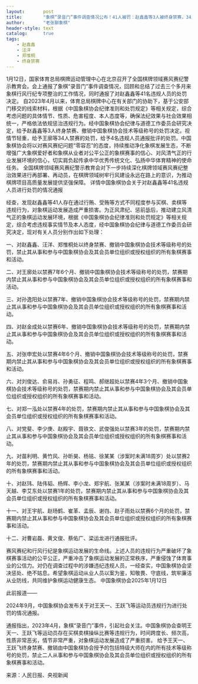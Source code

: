 ```yaml
---
layout:       post
title:        "象棋“录音门”事件调查情况公布！41人被罚：赵鑫鑫等3人被终身禁赛，34人被禁赛！"
author:       "老张聊象棋"
header-style: text
catalog:      true
tags:
    - 赵鑫鑫
    - 汪洋
    - 郑惟桐
    - 终身禁赛
---
```

1月12日，国家体育总局棋牌运动管理中心在北京召开了全国棋牌领域赛风赛纪警示教育会。会上通报了象棋“录音门”事件调查情况，回顾和总结了过去三个多月来象棋行风行纪专项整治的工作情况，同时通报了对赵鑫鑫等41名违规人员的处罚决定。
自2023年4月以来，体育总局棋牌中心在有关部门的协助下，基于公安部门移交的线索材料，根据《中国象棋协会纪律准则和处罚规定》等相关规定，综合考虑问题的具体情节、性质、危害程度、本人态度等，确保法纪效果与社会效果相统一，严格依法依规惩治违规行为。经中国象棋协会纪律与道德工作委员会研究决定，给予赵鑫鑫等3人终身禁赛、撤销中国象棋协会技术等级称号的处罚决定。视情节轻重，给予王廓等34人禁赛的处罚，给予4名违规人员通报批评的处罚。中国象棋协会将以对赛风赛纪问题“零容忍”的态度，持续推动净化象棋发展生态，不断增强广大象棋爱好者和象棋从业者对公平公正的象棋赛事的信心、对风清气正的行业发展环境的信心，切实肩负起传承中华优秀传统文化、弘扬中华体育精神的使命任务。
全国棋牌领域赛风赛纪警示教育会对下一步持续深化棋牌领域赛风赛纪整治效果进行再部署、再动员，在棋牌领域树牢行风建设永远在路上的意识，为推动棋牌项目高质量发展提供坚强保障。
详情中国象棋协会关于对赵鑫鑫等41名违规人员进行处罚的情况通报

经查，发现赵鑫鑫等41人存在通过行贿、受贿等方式不同程度参与买棋、卖棋等违规行为，对象棋运动发展造成严重损害。为正风肃纪、惩前毖后，推动建立风清气正的象棋运动发展环境，根据《中国象棋协会纪律准则和处罚规定》等相关规定，综合考虑违规事实情节及本人态度，经中国象棋协会纪律与道德工作委员会研究决定，现对有关人员分别作出如下处理：

一、对赵鑫鑫、汪洋、郑惟桐处以终身禁赛、撤销中国象棋协会技术等级称号的处罚，禁止其从事和参与中国象棋协会及其会员单位组织或授权组织的所有象棋赛事和活动。

二、对王廓处以禁赛7年6个月、撤销中国象棋协会技术等级称号的处罚，禁赛期内禁止其从事和参与中国象棋协会及其会员单位组织或授权组织的所有象棋赛事和活动。

三、对孙逸阳处以禁赛7年、撤销中国象棋协会技术等级称号的处罚，禁赛期内禁止其从事和参与中国象棋协会及其会员单位组织或授权组织的所有象棋赛事和活动。

四、对赵金成处以禁赛6年、撤销中国象棋协会技术等级称号的处罚，禁赛期内禁止其从事和参与中国象棋协会及其会员单位组织或授权组织的所有象棋赛事和活动。

五、对张申宏处以禁赛4年6个月、撤销中国象棋协会技术等级称号的处罚，禁赛期内禁止其从事和参与中国象棋协会及其会员单位组织或授权组织的所有象棋赛事和活动。

六、对刘俊达、俞易肖、孙勇征、程鸣、郝继超处以禁赛4年3个月、撤销中国象棋协会技术等级称号的处罚，禁赛期内禁止其从事和参与中国象棋协会及其会员单位组织或授权组织的所有象棋赛事和活动。

七、对郑一泓处以禁赛4年的处罚，禁赛期内禁止其从事和参与中国象棋协会及其会员单位组织或授权组织的所有象棋赛事和活动。

八、对党斐、李少庚、赵殿宇、聂铁文、武俊强处以禁赛3年的处罚，禁赛期内禁止其从事和参与中国象棋协会及其会员单位组织或授权组织的所有象棋赛事和活动。

九、对苗利明、黄竹风、孙昕昊、杨铭、徐某某（涉案时未满18周岁）处以禁赛2年的处罚，禁赛期内禁止其从事和参与中国象棋协会及其会员单位组织或授权组织的所有象棋赛事和活动。

十、对赵玮、陆伟韬、杨辉、李小龙、郑宇航、张某某（涉案时未满18周岁）、马天越、李艾东处以禁赛1年的处罚，禁赛期内禁止其从事和参与中国象棋协会及其会员单位组织或授权组织的所有象棋赛事和活动。

十一、对王宇航、赵旸鹤、崔革、孟辰、谢岿、赵子雨处以禁赛6个月的处罚，禁赛期内禁止其从事和参与中国象棋协会及其会员单位组织或授权组织的所有象棋赛事和活动。

十二、对曹岩磊、黄文俊、蔡佑广、梁运龙进行通报批评。

赛风赛纪和行风行纪是象棋运动发展的生命线。上述人员的违规行为严重破坏了象棋赛事活动的公平公正，严重冲击了象棋运动发展的正常秩序，严重侵蚀了体育事业的公信力。对仍在调查过程中的涉嫌违纪违规人员，一经查实，中国象棋协会坚决惩处、绝不姑息。希望象棋运动从业人员以案为鉴，知敬畏、守底线，筑牢廉洁从业防线，共同维护象棋运动健康生态。
中国象棋协会2025年1月12日

此前报道——

2024年9月，中国象棋协会发布关于对王天一、王跃飞等运动员违规行为进行处罚的情况通报。

通报指出，2023年4月，象棋“录音门”事件，引起社会关注。中国象棋协会查明王天一、王跃飞等运动员存在买棋卖棋操纵比赛等违规行为，时间跨度长、频次高，性质非常恶劣，情节非常严重，对象棋运动发展造成了严重损害。
给予王天一、王跃飞终身禁赛、撤销由中国象棋协会授予的包括特级大师在内的所有技术等级称号的处罚，禁止二人从事和参与中国象棋协会及其会员单位组织或授权组织的所有象棋赛事和活动。

来源：人民日报、央视新闻
